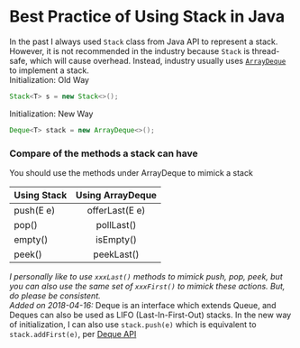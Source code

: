 # Best Practice of Using Stack in Java
In the past I always used ```Stack``` class from Java API to represent a stack. However, it is not recommended in the industry because ```Stack``` is thread-safe, which will cause overhead. Instead, industry usually uses [```ArrayDeque```](https://docs.oracle.com/javase/8/docs/api/java/util/ArrayDeque.html) to implement a stack.  
Initialization: Old Way  
```java
Stack<T> s = new Stack<>();
```
Initialization: New Way  
```java
Deque<T> stack = new ArrayDeque<>();
```
### Compare of the methods a stack can have  
You should use the methods under ArrayDeque to mimick a stack

| Using Stack| Using ArrayDeque|
| -----------|:---------------:|
| push(E e)  | offerLast(E e)  |
| pop()      | pollLast()      |
| empty()    | isEmpty()       |
| peek()     | peekLast()      |

*I personally like to use ```xxxLast()``` methods to mimick push, pop, peek, but you can also use the same set of ```xxxFirst()``` to mimick these actions. But, do please be consistent.*  
*Added on 2018-04-16:* Deque is an interface which extends Queue, and Deques can also be used as LIFO (Last-In-First-Out) stacks. In the new way of initialization, I can also use ```stack.push(e)``` which is equivalent to ```stack.addFirst(e)```, per [Deque API](https://docs.oracle.com/javase/8/docs/api/java/util/Deque.html)
